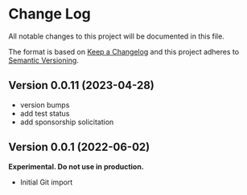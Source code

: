 # Change Log

All notable changes to this project will be documented in this file.

The format is based on [Keep a Changelog](http://keepachangelog.com/)
and this project adheres to [Semantic Versioning](http://semver.org/).

## Version 0.0.11 (2023-04-28)

- version bumps
- add test status
- add sponsorship solicitation

## Version 0.0.1 (2022-06-02)

**Experimental. Do not use in production.**

* Initial Git import
